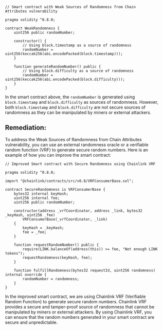 ```solidity
// Smart contract with Weak Sources of Randomness from Chain Attributes vulnerability

pragma solidity ^0.8.0;

contract WeakRandomness {
    uint256 public randomNumber;

    constructor() {
        // Using block.timestamp as a source of randomness
        randomNumber = uint256(keccak256(abi.encodePacked(block.timestamp)));
    }

    function generateRandomNumber() public {
        // Using block.difficulty as a source of randomness
        randomNumber = uint256(keccak256(abi.encodePacked(block.difficulty)));
    }
}
```

In the smart contract above, the `randomNumber` is generated using `block.timestamp` and `block.difficulty` as sources of randomness. However, both `block.timestamp` and `block.difficulty` are not secure sources of randomness as they can be manipulated by miners or external attackers.

## Remediation:

To address the Weak Sources of Randomness from Chain Attributes vulnerability, you can use an external randomness oracle or a verifiable random function (VRF) to generate secure random numbers. Here is an example of how you can improve the smart contract:

```solidity
// Improved Smart contract with Secure Randomness using Chainlink VRF

pragma solidity ^0.8.0;

import "@chainlink/contracts/src/v0.8/VRFConsumerBase.sol";

contract SecureRandomness is VRFConsumerBase {
    bytes32 internal keyHash;
    uint256 internal fee;
    uint256 public randomNumber;

    constructor(address _vrfCoordinator, address _link, bytes32 _keyHash, uint256 _fee) 
        VRFConsumerBase(_vrfCoordinator, _link)
    {
        keyHash = _keyHash;
        fee = _fee;
    }

    function requestRandomNumber() public {
        require(LINK.balanceOf(address(this)) >= fee, "Not enough LINK tokens");
        requestRandomness(keyHash, fee);
    }

    function fulfillRandomness(bytes32 requestId, uint256 randomness) internal override {
        randomNumber = randomness;
    }
}
```

In the improved smart contract, we are using Chainlink VRF (Verifiable Random Function) to generate secure random numbers. Chainlink VRF provides a secure and tamper-proof source of randomness that cannot be manipulated by miners or external attackers. By using Chainlink VRF, you can ensure that the random numbers generated in your smart contract are secure and unpredictable.